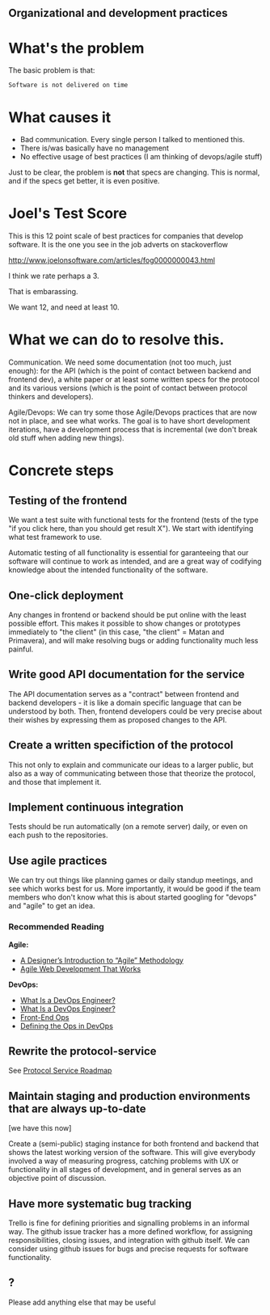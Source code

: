 Organizational and development practices
-----------------------------

# What's the problem

The basic problem is that:

    Software is not delivered on time 

# What causes it

* Bad communication. Every single person I talked to mentioned this.
* There is/was basically have no management
* No effective usage of best practices (I am thinking of devops/agile stuff)

Just to be clear, the problem is **not** that specs are changing. This is normal, and if the specs get better, it is even positive.

# Joel's Test Score

This is this 12 point scale of best practices for companies that develop software. It is the one you see in the job adverts on stackoverflow

http://www.joelonsoftware.com/articles/fog0000000043.html

I think we rate perhaps a 3. 

That is embarassing.

We want 12, and need at least 10.

# What we can do to resolve this.

Communication. We need some documentation (not too much, just enough): for the API (which is the point of contact between backend and frontend dev), a white paper or at least some written specs for the protocol and its various versions (which is the point of contact between protocol thinkers and developers). 

Agile/Devops: We can try some those Agile/Devops practices that are now not in place, and see what works. The goal is to have short development iterations, have a development process that is incremental (we don't break old stuff when adding new things).  

# Concrete steps

## Testing of the frontend

We want a test suite with functional tests for the frontend (tests of the type "if you click here, than you should get result X"). We start with identifying what test framework to use.

Automatic testing of all functionality is essential for garanteeing that our software will continue to work as intended, and are a great way of codifying knowledge about the intended functionality of the software.

## One-click deployment

Any changes in frontend or backend should be put online with the least possible effort. This makes it possible to show changes or prototypes immediately to "the client" (in this case, "the client" = Matan and Primavera), and will make resolving bugs or adding functionality much less painful.

## Write good API documentation for the service

The API documentation serves as a "contract" between frontend and backend developers - it is like a domain specific language that can be understood by both. Then, frontend developers could be very precise about their wishes by expressing them as proposed changes to the API.

## Create a written specifiction of the protocol

This not only to explain and communicate our ideas to a larger public, but also as a way of communicating between those that theorize the protocol, and those that implement it. 

## Implement continuous integration

Tests should be run automatically (on a remote server) daily, or even on each push to the repositories.

## Use agile practices

We can try out things like planning games or daily standup meetings, and see which works best for us. More importantly, it would be good if the team members who don't know what this is about started googling for "devops" and "agile" to get an idea.

### Recommended Reading
**Agile:**
* [A Designer’s Introduction to “Agile” Methodology](http://webdesign.tutsplus.com/articles/a-designers-introduction-to-agile-methodology--cms-23349)
* [Agile Web Development That Works](http://sixrevisions.com/web-development/agile/)

**DevOps:**
* [What Is a DevOps Engineer?](https://puppetlabs.com/blog/what-is-a-devops-engineer)
* [What Is a DevOps Engineer?](http://techbeacon.com/7-devops-roles-you-need-succeed)
* [Front-End Ops](https://www.smashingmagazine.com/2013/06/front-end-ops/)
* [Defining the Ops in DevOps](http://stackify.com/defining-the-ops-in-devops/)


## Rewrite the protocol-service

See [Protocol Service Roadmap](protocol_roadmap.md) 

## Maintain staging and production environments that are always up-to-date

[we have this now]

Create a (semi-public) staging instance for both frontend and backend that shows the latest working version of the software. This will give everybody involved a way of measuring progress, catching problems with UX or functionality in all stages of development, and in general serves as an objective point of discussion. 

## Have more systematic bug tracking

Trello is fine for defining priorities and signalling problems in an informal way. The github issue tracker has a more defined workflow, for assigning responsibilities, closing issues, and integration with github itself. We can consider using github issues for bugs and precise requests for software functionality.

## ?

Please add anything else that may be useful 
